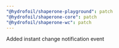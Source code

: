 ```yaml
---
"@hydrofoil/shaperone-playground": patch
"@hydrofoil/shaperone-core": patch
"@hydrofoil/shaperone-wc": patch
---
```


Added instant change notification event
